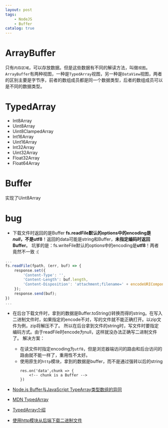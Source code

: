 ```yaml
---
layout: post
tags: 
    - NodeJS
    - Buffer
catalog: true
---
```



# ArrayBuffer

只有`内存区域`，可以存放数据。但是这些数据有不同的解读方法，叫做`视图`。`ArrayBuffer`有两种视图，一种是`TypedArray`视图，另一种是`DataView`视图，两者的区别主要是字节序，前者的数组成员都是同一个数据类型，后者的数组成员可以是不同的数据类型。

# TypedArray

- Int8Array
- Uint8Array
- Uint8ClampedArray
- Int16Array
- Uint16Array
- Int32Array
- Uint32Array
- Float32Array
- Float64Array

# Buffer

实现了Uint8Array

# bug

- 下载文件时返回的是Buffer
    **fs.readFile默认的options中的encoding是*null*，不是utf8**！返回的data可能是string和Buffer，**未指定编码时返回Buffer**。
    坑爹的是：fs.writeFile默认的options中的encoding是**utf8**！两者竟然不一致 :(
``` typescript
...
fs.readFile(fpath, (err, buf) => {
    response.set({
        'Content-Type': '',
        'Content-Length': buf.length,
        'Content-Disposition': 'attachment;filename=' + encodeURIComponent(fname)
    });
    response.send(buf);
})
...
```

- 在后台下载文件时，拿到的数据是Buffer.toString()转换而得的string。在写入二进制文件时，如果指定的encode不对，写的文件就不能正确打开。以zip文件为例，zip将解压不了。
    所以在后台拿到文件的string时，写文件时要指定编码方式。由于readFile时encode为null，这样就没办法正确写二进制文件了。
    解决方案：
    - 在读文件时指定encoding为`utf8`，但是浏览器端访问的路由和后台访问的路由就不能一样了，重用性不太好。
    - 使用原生的`http`模块，拿到的数据是buffer，而不是通过强转以后的string
        ```
        res.on('data',chunk => {
            <!-- chunk is a Buffer -->
        })
        ```


- [Node.js Buffer与JavaScript TypeArray类型数组的异同](https://itbilu.com/nodejs/core/NyIjmp0wZ.html)
- [MDN TypedArray](https://developer.mozilla.org/zh-CN/docs/Web/JavaScript/Reference/Global_Objects/TypedArray)
- [TypedArray介绍](http://www.jb51.net/html5/68844.html)
- [使用http模块从后端下载二进制文件](https://blog.csdn.net/davidsu33/article/details/52600906)